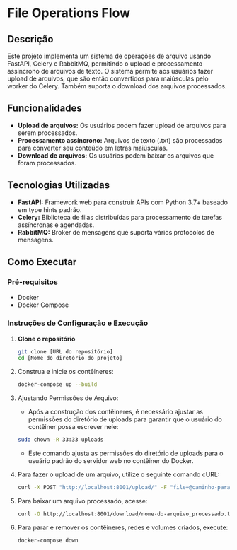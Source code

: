 # File Operations Flow

## Descrição
Este projeto implementa um sistema de operações de arquivo usando FastAPI, Celery e RabbitMQ, permitindo o upload e processamento assíncrono de arquivos de texto. O sistema permite aos usuários fazer upload de arquivos, que são então convertidos para maiúsculas pelo worker do Celery. Também suporta o download dos arquivos processados.

## Funcionalidades
- **Upload de arquivos:** Os usuários podem fazer upload de arquivos para serem processados.
- **Processamento assíncrono:** Arquivos de texto (.txt) são processados para converter seu conteúdo em letras maiúsculas.
- **Download de arquivos:** Os usuários podem baixar os arquivos que foram processados.

## Tecnologias Utilizadas
- **FastAPI:** Framework web para construir APIs com Python 3.7+ baseado em type hints padrão.
- **Celery:** Biblioteca de filas distribuídas para processamento de tarefas assíncronas e agendadas.
- **RabbitMQ:** Broker de mensagens que suporta vários protocolos de mensagens.

## Como Executar

### Pré-requisitos
- Docker
- Docker Compose

### Instruções de Configuração e Execução

1. **Clone o repositório**
   ```bash
   git clone [URL do repositório]
   cd [Nome do diretório do projeto]
   ```
2. Construa e inicie os contêineres:
    ```bash
    docker-compose up --build
    ```

3. Ajustando Permissões de Arquivo:
    * Após a construção dos contêineres, é necessário ajustar as permissões do diretório de uploads para garantir que o usuário do contêiner possa escrever nele:

    ```bash
    sudo chown -R 33:33 uploads
    ```

    * Este comando ajusta as permissões do diretório de uploads para o usuário padrão do servidor web no contêiner do Docker.

4. Para fazer o upload de um arquivo, utilize o seguinte comando cURL:
    ```bash
    curl -X POST "http://localhost:8001/upload/" -F "file=@caminho-para-seu-arquivo"
    ```
5. Para baixar um arquivo processado, acesse:
    ```bash
    curl -O http://localhost:8001/download/nome-do-arquivo_processado.txt
    ```
6. Para parar e remover os contêineres, redes e volumes criados, execute:
    ```bash
    docker-compose down
    ```
